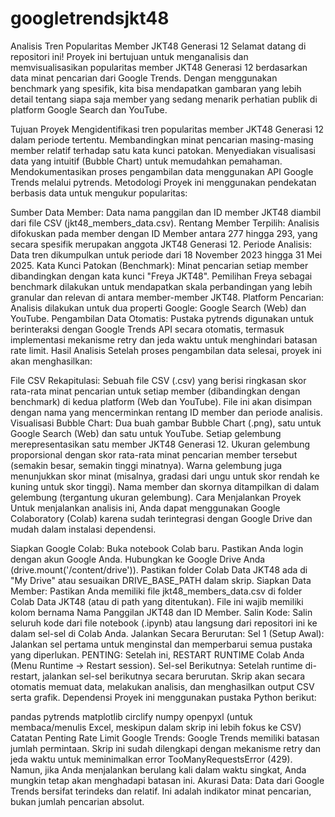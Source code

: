 # googletrendsjkt48
Analisis Tren Popularitas Member JKT48 Generasi 12
Selamat datang di repositori ini! Proyek ini bertujuan untuk menganalisis dan memvisualisasikan popularitas member JKT48 Generasi 12 berdasarkan data minat pencarian dari Google Trends. Dengan menggunakan benchmark yang spesifik, kita bisa mendapatkan gambaran yang lebih detail tentang siapa saja member yang sedang menarik perhatian publik di platform Google Search dan YouTube.

Tujuan Proyek
Mengidentifikasi tren popularitas member JKT48 Generasi 12 dalam periode tertentu.
Membandingkan minat pencarian masing-masing member relatif terhadap satu kata kunci patokan.
Menyediakan visualisasi data yang intuitif (Bubble Chart) untuk memudahkan pemahaman.
Mendokumentasikan proses pengambilan data menggunakan API Google Trends melalui pytrends.
Metodologi
Proyek ini menggunakan pendekatan berbasis data untuk mengukur popularitas:

Sumber Data Member: Data nama panggilan dan ID member JKT48 diambil dari file CSV (jkt48_members_data.csv).
Rentang Member Terpilih: Analisis difokuskan pada member dengan ID Member antara 277 hingga 293, yang secara spesifik merupakan anggota JKT48 Generasi 12.
Periode Analisis: Data tren dikumpulkan untuk periode dari 18 November 2023 hingga 31 Mei 2025.
Kata Kunci Patokan (Benchmark): Minat pencarian setiap member dibandingkan dengan kata kunci "Freya JKT48". Pemilihan Freya sebagai benchmark dilakukan untuk mendapatkan skala perbandingan yang lebih granular dan relevan di antara member-member JKT48.
Platform Pencarian: Analisis dilakukan untuk dua properti Google: Google Search (Web) dan YouTube.
Pengambilan Data Otomatis: Pustaka pytrends digunakan untuk berinteraksi dengan Google Trends API secara otomatis, termasuk implementasi mekanisme retry dan jeda waktu untuk menghindari batasan rate limit.
Hasil Analisis
Setelah proses pengambilan data selesai, proyek ini akan menghasilkan:

File CSV Rekapitulasi: Sebuah file CSV (.csv) yang berisi ringkasan skor rata-rata minat pencarian untuk setiap member (dibandingkan dengan benchmark) di kedua platform (Web dan YouTube). File ini akan disimpan dengan nama yang mencerminkan rentang ID member dan periode analisis.
Visualisasi Bubble Chart: Dua buah gambar Bubble Chart (.png), satu untuk Google Search (Web) dan satu untuk YouTube.
Setiap gelembung merepresentasikan satu member JKT48 Generasi 12.
Ukuran gelembung proporsional dengan skor rata-rata minat pencarian member tersebut (semakin besar, semakin tinggi minatnya).
Warna gelembung juga menunjukkan skor minat (misalnya, gradasi dari ungu untuk skor rendah ke kuning untuk skor tinggi).
Nama member dan skornya ditampilkan di dalam gelembung (tergantung ukuran gelembung).
Cara Menjalankan Proyek
Untuk menjalankan analisis ini, Anda dapat menggunakan Google Colaboratory (Colab) karena sudah terintegrasi dengan Google Drive dan mudah dalam instalasi dependensi.

Siapkan Google Colab:
Buka notebook Colab baru.
Pastikan Anda login dengan akun Google Anda.
Hubungkan ke Google Drive Anda (drive.mount('/content/drive')).
Pastikan folder Colab Data JKT48 ada di "My Drive" atau sesuaikan DRIVE_BASE_PATH dalam skrip.
Siapkan Data Member:
Pastikan Anda memiliki file jkt48_members_data.csv di folder Colab Data JKT48 (atau di path yang ditentukan).
File ini wajib memiliki kolom bernama Nama Panggilan JKT48 dan ID Member.
Salin Kode:
Salin seluruh kode dari file notebook (.ipynb) atau langsung dari repositori ini ke dalam sel-sel di Colab Anda.
Jalankan Secara Berurutan:
Sel 1 (Setup Awal): Jalankan sel pertama untuk menginstal dan memperbarui semua pustaka yang diperlukan. PENTING: Setelah ini, RESTART RUNTIME Colab Anda (Menu Runtime -> Restart session).
Sel-sel Berikutnya: Setelah runtime di-restart, jalankan sel-sel berikutnya secara berurutan. Skrip akan secara otomatis memuat data, melakukan analisis, dan menghasilkan output CSV serta grafik.
Dependensi
Proyek ini menggunakan pustaka Python berikut:

pandas
pytrends
matplotlib
circlify
numpy
openpyxl (untuk membaca/menulis Excel, meskipun dalam skrip ini lebih fokus ke CSV)
Catatan Penting
Rate Limit Google Trends: Google Trends memiliki batasan jumlah permintaan. Skrip ini sudah dilengkapi dengan mekanisme retry dan jeda waktu untuk meminimalkan error TooManyRequestsError (429). Namun, jika Anda menjalankan berulang kali dalam waktu singkat, Anda mungkin tetap akan menghadapi batasan ini.
Akurasi Data: Data dari Google Trends bersifat terindeks dan relatif. Ini adalah indikator minat pencarian, bukan jumlah pencarian absolut.
